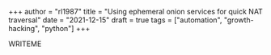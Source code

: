 +++
author = "rl1987"
title = "Using ephemeral onion services for quick NAT traversal"
date = "2021-12-15"
draft = true
tags = ["automation", "growth-hacking", "python"]
+++

WRITEME
